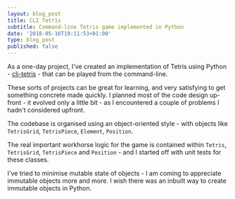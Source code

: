 ```yaml
---
layout: blog_post
title: CLI Tetris
subtitle: Command-line Tetris game implemented in Python
date: '2018-05-16T19:11:53+01:00'
type: blog_post
published: false
---
```

As a one-day project, I've created an implementation of Tetris using Python - [cli-tetris](https://github.com/robinrob/cli-tetris/tree/master) - that can be played from the command-line.

These sorts of projects can be great for learning, and very satisfying to get something concrete made quickly. I planned most of the code design up-front - it evolved only a little bit - as I encountered a couple of problems I hadn't considered upfront.

The codebase is organised using an object-oriented style - with objects like `TetrisGrid`, `TetrisPiece`, `Element`, `Position`.

The real important workhorse logic for the game is contained within `Tetris`, `TetrisGrid`, `TetrisPiece` and `Position` - and I started off with unit tests for these classes.

I've tried to minimise mutable state of objects - I am coming to appreciate immutable objects more and more. I wish there was an inbuilt way to create immutable objects in Python.
